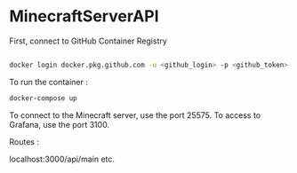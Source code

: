 # MinecraftServerAPI

First, connect to GitHub Container Registry 

```bash

docker login docker.pkg.github.com -u <github_login> -p <github_token>

```

To run the container :

```bash
docker-compose up
```

To connect to the Minecraft server, use the port 25575.
To access to Grafana, use the port 3100.

Routes :

localhost:3000/api/main
etc.

